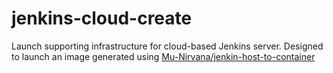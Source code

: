 # jenkins-cloud-create
Launch supporting infrastructure for cloud-based Jenkins server. 
Designed to launch an image generated using [Mu-Nirvana/jenkin-host-to-container](https://github.com/Mu-Nirvana/jenkins-host-to-container)
